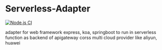 # Serverless-Adapter

[![Node.js CI](https://github.com/geek-fun/serverless-adapter/actions/workflows/node.yml/badge.svg)](https://github.com/geek-fun/serverless-adapter/actions/workflows/node.yml)

adapter for web framework express, koa, springboot to run in serverless function as backend of apigateway corss multi
cloud provider like aliyun, huawei
